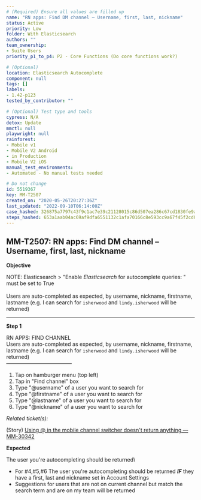 ```yaml
---
# (Required) Ensure all values are filled up
name: "RN apps: Find DM channel – Username, first, last, nickname"
status: Active
priority: Low
folder: With Elasticsearch
authors: ""
team_ownership: 
- Suite Users
priority_p1_to_p4: P2 - Core Functions (Do core functions work?)

# (Optional)
location: Elasticsearch Autocomplete
component: null
tags: []
labels: 
- 1.42-p123
tested_by_contributor: ""

# (Optional) Test type and tools
cypress: N/A
detox: Update
mmctl: null
playwright: null
rainforest: 
- Mobile v1
- Mobile V2 Android
- in Production
- Mobile V2 iOS
manual_test_environments:
- Automated - No manual tests needed

# Do not change
id: 5519367
key: MM-T2507
created_on: "2020-05-26T20:27:36Z"
last_updated: "2022-09-10T06:14:00Z"
case_hashed: 326875a7797c43f9c1ac7e39c21128015c86d507ea286c67cd1830fe9a9427e8191824b1a8d9cbaadfdd3c75cf5f22dc
steps_hashed: 653a1aab04ac69af9dfa6551132c1afa70166c8e593cc9a67f45f2cd8d3ac1d0c929e89f5ba61d7eb5724ed724df32c3
---
```


<!-- (Auto-generated) Based on frontmatter's "key" and "name" -->

## MM-T2507: RN apps: Find DM channel – Username, first, last, nickname

**Objective**

NOTE: Elasticsearch > "Enable _Elasticsearch_ for autocomplete queries: " must be set to True\
\
Users are auto-completed as expected, by username, nickname, firstname, lastname (e.g. I can search for `isherwood` and `lindy.isherwood` will be returned)

---

**Step 1**

RN APPS: FIND CHANNEL\
Users are auto-completed as expected, by username, nickname, firstname, lastname (e.g. I can search for `isherwood` and `lindy.isherwood` will be returned)\
–––––––––––––––––––––––––

1. Tap on hamburger menu (top left)
2. Tap in "Find channel" box
3. Type "@username" of a user you want to search for
4. Type "@firstname" of a user you want to search for
5. Type "@lastname" of a user you want to search for
6. Type "@nickname" of a user you want to search for

_Related ticket(s):_

(Story) [Using @ in the mobile channel switcher doesn't return anything — MM-30342](https://mattermost.atlassian.net/browse/MM-30342)

**Expected**

The user you're autocompleting should be returned\\

- For #4,#5,#6 The user you're autocompleting should be returned _**IF**_ they have a first, last and nickname set in Account Settings
- Suggestions for users that are not on current channel but match the search term and are on my team will be returned
